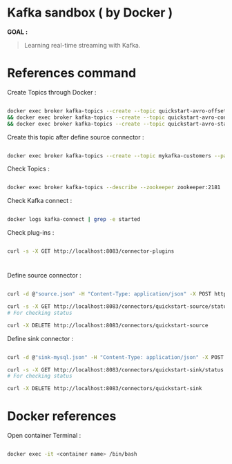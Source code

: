 # Kafka sandbox ( by Docker )

**GOAL :** <br>
> Learning real-time streaming with Kafka.

# References command

Create Topics through Docker :

```bash

docker exec broker kafka-topics --create --topic quickstart-avro-offsets --partitions 1 --replication-factor 1 --if-not-exists --zookeeper zookeeper:2181 \
&& docker exec broker kafka-topics --create --topic quickstart-avro-config --partitions 1 --replication-factor 1 --if-not-exists --zookeeper zookeeper:2181 \
&& docker exec broker kafka-topics --create --topic quickstart-avro-status --partitions 1 --replication-factor 1 --if-not-exists --zookeeper zookeeper:2181

```

Create this topic after define source connector :

```bash

docker exec broker kafka-topics --create --topic mykafka-customers --partitions 1 --replication-factor 1 --if-not-exists --zookeeper zookeeper:2181

```

Check Topics :

```bash

docker exec broker kafka-topics --describe --zookeeper zookeeper:2181 | grep -e mykafka-customers

```

Check Kafka connect :

```bash

docker logs kafka-connect | grep -e started

```

Check plug-ins :

```bash

curl -s -X GET http://localhost:8083/connector-plugins

```

#

Define source connector :

```bash

curl -d @"source.json" -H "Content-Type: application/json" -X POST http://localhost:8083/connectors

curl -s -X GET http://localhost:8083/connectors/quickstart-source/status
# For checking status

curl -X DELETE http://localhost:8083/connectors/quickstart-source

```

Define sink connector :

```bash

curl -d @"sink-mysql.json" -H "Content-Type: application/json" -X POST http://localhost:8083/connectors

curl -s -X GET http://localhost:8083/connectors/quickstart-sink/status
# For checking status

curl -X DELETE http://localhost:8083/connectors/quickstart-sink

```

# Docker references

Open container Terminal :

```bash

docker exec -it <container name> /bin/bash

```
